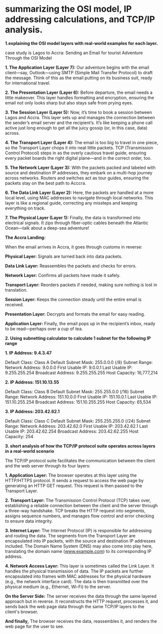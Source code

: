 # summarizing the OSI model, IP addressing calculations, and TCP/IP analysis.

**1.explaining the OSI model layers with real-world examples for each layer.**

case study is Lagos to Accra: Sending an Email for tourist Adventure Through the OSI Model

**1. The Application Layer (Layer 7):** Our adventure begins with the email client—say, Outlook—using SMTP (Simple Mail Transfer Protocol) to draft the message. Think of this as the email putting on its business suit, ready for international travel.

**2. The Presentation Layer (Layer 6):** Before departure, the email needs a little makeover. This layer handles formatting and encryption, ensuring the email not only looks sharp but also stays safe from prying eyes.

**3. The Session Layer (Layer 5):** Now, it’s time to book a session between Lagos and Accra. This layer sets up and manages the connection between the sender’s email server and the recipient’s. It’s like keeping a phone call active just long enough to get all the juicy gossip (or, in this case, data) across.

**4. The Transport Layer (Layer 4):** The email is too big to travel in one piece, so the Transport Layer chops it into neat little packets. TCP (Transmission Control Protocol) steps in as the overly cautious travel guide, ensuring every packet boards the right digital plane—and in the correct order, too.

**5. The Network Layer (Layer 3):** With the packets packed and labeled with source and destination IP addresses, they embark on a multi-hop journey across networks. Routers and switches act as tour guides, ensuring the packets stay on the best path to Acccra.

**6. The Data Link Layer (Layer 2):** Here, the packets are handled at a more local level, using MAC addresses to navigate through local networks. This layer is like a regional guide, correcting any missteps and keeping everything on track.

**7. The Physical Layer (Layer 1):** Finally, the data is transformed into electrical signals. It zips through fiber-optic cables beneath the Atlantic Ocean—talk about a deep-sea adventure!

**The Accra Landing:**

When the email arrives in Accra, it goes through customs in reverse:

**Physical Layer:** Signals are turned back into data packets.

**Data Link Layer:** Reassembles the packets and checks for errors.

**Network Layer:** Confirms all packets have made it safely.

**Transport Layer:** Reorders packets if needed, making sure nothing is lost in translation.

**Session Layer:** Keeps the connection steady until the entire email is received.

**Presentation Layer:** Decrypts and formats the email for easy reading.

**Application Layer:** Finally, the email pops up in the recipient’s inbox, ready to be read—perhaps over a cup of tea.

**2. Using subnetting calculator to calculate 1 subnet for the following IP range**

**1. IP Address: 9.4.3.47**

Default Class: Class A
Default Subnet Mask: 255.0.0.0 (/8)
Subnet Range:
Network Address: 9.0.0.0
First Usable IP: 9.0.0.1
Last Usable IP: 9.255.255.254
Broadcast Address: 9.255.255.255
Host Capacity: 16,777,214

**2. IP Address: 151.10.13.55**
   
Default Class: Class B
Default Subnet Mask: 255.255.0.0 (/16)
Subnet Range:
Network Address: 151.10.0.0
First Usable IP: 151.10.0.1
Last Usable IP: 151.10.255.254
Broadcast Address: 151.10.255.255
Host Capacity: 65,534

**3. IP Address: 203.42.62.1**
   
Default Class: Class C
Default Subnet Mask: 255.255.255.0 (/24)
Subnet Range:
Network Address: 203.42.62.0
First Usable IP: 203.42.62.1
Last Usable IP: 203.42.62.254
Broadcast Address: 203.42.62.255
Host Capacity: 254


**3. short analysis of how the TCP/IP protocol suite operates across layers in a real-world scenario**

 The TCP/IP protocol suite facilitates the communication between the client and the web server through its four layers:

**1. Application Layer:**
The browser operates at this layer using the HTTP/HTTPS protocol. It sends a request to access the web page by generating an HTTP GET request. This request is then passed to the Transport Layer.

**2. Transport Layer:**
The Transmission Control Protocol (TCP) takes over, establishing a reliable connection between the client and the server through a three-way handshake. TCP breaks the HTTP request into segments, assigns sequence numbers, and manages flow control and error checking to ensure data integrity.

**3. Internet Layer:**
The Internet Protocol (IP) is responsible for addressing and routing the data. The segments from the Transport Layer are encapsulated into IP packets, with the source and destination IP addresses included. The Domain Name System (DNS) may also come into play here, translating the domain name (www.example.com) to its corresponding IP address.

**4. Network Access Layer:**
This layer is sometimes called the Link Layer. It handles the physical transmission of data. The IP packets are further encapsulated into frames with MAC addresses for the physical hardware (e.g., the network interface card). The data is then transmitted over the physical medium (e.g., Ethernet, Wi-Fi) to the server.

**On the Server Side:**
The server receives the data through the same layered approach but in reverse. It reconstructs the HTTP request, processes it, and sends back the web page data through the same TCP/IP layers to the client's browser.

**And finally,**
The browser receives the data, reassembles it, and renders the web page for the user to see.


